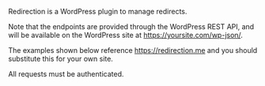 Redirection is a WordPress plugin to manage redirects.

Note that the endpoints are provided through the WordPress REST API, and will be available on the WordPress site at https://yoursite.com/wp-json/.

The examples shown below reference https://redirection.me and you should substitute this for your own site.

All requests must be authenticated.
